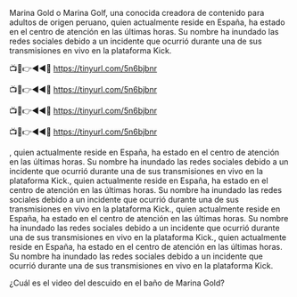 Marina Gold o Marina Golf, una conocida creadora de contenido para adultos de origen peruano, quien actualmente reside en España, ha estado en el centro de atención en las últimas horas. Su nombre ha inundado las redes sociales debido a un incidente que ocurrió durante una de sus transmisiones en vivo en la plataforma Kick.

📺📱👉◄◄🔴  https://tinyurl.com/5n6bjbnr

📺📱👉◄◄🔴  https://tinyurl.com/5n6bjbnr

📺📱👉◄◄🔴  https://tinyurl.com/5n6bjbnr

📺📱👉◄◄🔴  https://tinyurl.com/5n6bjbnr


, quien actualmente reside en España, ha estado en el centro de atención en las últimas horas. Su nombre ha inundado las redes sociales debido a un incidente que ocurrió durante una de sus transmisiones en vivo en la plataforma Kick., quien actualmente reside en España, ha estado en el centro de atención en las últimas horas. Su nombre ha inundado las redes sociales debido a un incidente que ocurrió durante una de sus transmisiones en vivo en la plataforma Kick., quien actualmente reside en España, ha estado en el centro de atención en las últimas horas. Su nombre ha inundado las redes sociales debido a un incidente que ocurrió durante una de sus transmisiones en vivo en la plataforma Kick., quien actualmente reside en España, ha estado en el centro de atención en las últimas horas. Su nombre ha inundado las redes sociales debido a un incidente que ocurrió durante una de sus transmisiones en vivo en la plataforma Kick.

¿Cuál es el video del descuido en el baño de Marina Gold?
